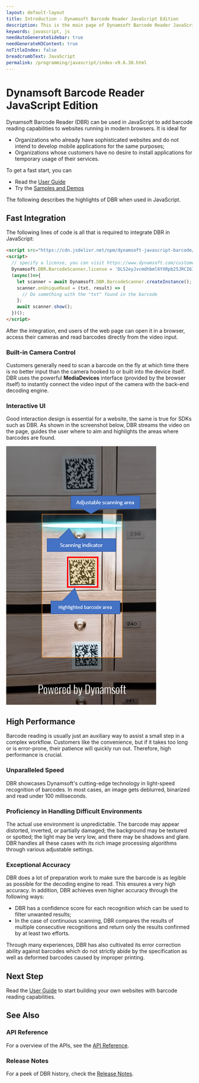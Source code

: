 ```yaml
---
layout: default-layout
title: Introduction - Dynamsoft Barcode Reader JavaScript Edition
description: This is the main page of Dynamsoft Barcode Reader JavaScript SDK.
keywords: javascript, js
needAutoGenerateSidebar: true
needGenerateH3Content: true
noTitleIndex: false
breadcrumbText: JavaScript
permalink: /programming/javascript/index-v9.6.30.html
---
```


# Dynamsoft Barcode Reader JavaScript Edition

Dynamsoft Barcode Reader (DBR) can be used in JavaScript to add barcode reading capabilities to websites running in modern browsers. It is ideal for

* Organizations who already have sophisticated websites and do not intend to develop mobile applications for the same purposes;
* Organizations whose customers have no desire to install applications for temporary usage of their services.

To get a fast start, you can

* Read the [User Guide](user-guide/)
* Try the [Samples and Demos](samples-demos/)

The following describes the highlights of DBR when used in JavaScript.

## Fast Integration

The following lines of code is all that is required to integrate DBR in JavaScript:

``` html
<script src="https://cdn.jsdelivr.net/npm/dynamsoft-javascript-barcode/dist/dbr.js"></script>
<script>
  // specify a license, you can visit https://www.dynamsoft.com/customer/license/trialLicense?utm_source=intro&product=dbr&package=js to get your own trial license good for 30 days. 
  Dynamsoft.DBR.BarcodeScanner.license = 'DLS2eyJvcmdhbml6YXRpb25JRCI6IjIwMDAwMSJ9';
  (async()=>{
    let scanner = await Dynamsoft.DBR.BarcodeScanner.createInstance();
    scanner.onUniqueRead = (txt, result) => {
      // Do something with the "txt" found in the barcode
    };
    await scanner.show();
  })();
</script>
```

After the integration, end users of the web page can open it in a browser, access their cameras and read barcodes directly from the video input.

### Built-in Camera Control

Customers generally need to scan a barcode on the fly at which time there is no better input than the camera hooked to or built into the device itself. DBR uses the powerful **MediaDevices** interface (provided by the browser itself) to instantly connect the video input of the camera with the back-end decoding engine.

### Interactive UI

Good interaction design is essential for a website, the same is true for SDKs such as DBR. As shown in the screenshot below, DBR streams the video on the page, guides the user where to aim and highlights the areas where barcodes are found.

![Interactive UI](assets/interactive-ui.png)

## High Performance

Barcode reading is usually just an auxiliary way to assist a small step in a complex workflow. Customers like the convenience, but if it takes too long or is error-prone, their patience will quickly run out. Therefore, high performance is crucial.

### Unparalleled Speed

DBR showcases Dynamsoft's cutting-edge technology in light-speed recognition of barcodes. In most cases, an image gets deblurred, binarized and read under 100 milliseconds.

### Proficiency in Handling Difficult Environments

The actual use environment is unpredictable. The barcode may appear distorted, inverted, or partially damaged; the background may be textured or spotted; the light may be very low, and there may be shadows and glare. DBR handles all these cases with its rich image processing algorithms through various adjustable settings.

### Exceptional Accuracy

DBR does a lot of preparation work to make sure the barcode is as legible as possible for the decoding engine to read. This ensures a very high accuracy. In addition, DBR achieves even higher accuracy through the following ways:

* DBR has a confidence score for each recognition which can be used to filter unwanted results;
* In the case of continuous scanning, DBR compares the results of multiple consecutive recognitions and return only the results confirmed by at least two efforts.

Through many experiences, DBR has also cultivated its error correction ability against barcodes which do not strictly abide by the specification as well as deformed barcodes caused by improper printing.

## Next Step

Read the [User Guide](user-guide/) to start building your own websites with barcode reading capabilities.

## See Also

### API Reference

For a overview of the APIs, see the [API Reference](api-reference/).

### Release Notes

For a peek of DBR history, check the [Release Notes](release-notes/).
